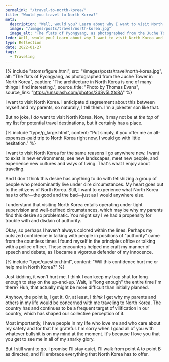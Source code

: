```yaml
---
permalink: "/travel-to-north-korea/"
title: "Would you travel to North Korea?"
meta:
  description: "Well, would you? Learn about why I want to visit North Korea and how much my parents dislike this fact."
  image: "/images/posts/travel/north-korea.jpg"
  image_alt: "The flats of Pyongyang, as photographed from the Juche Tower in North Korea"
lede: Well, would you? Learn about why I want to visit North Korea and how much my parents dislike this fact.
type: Reflection
date: 2022-01-27
tags:
  - Traveling
---
```


{% include "atoms/figure.html", src: "/images/posts/travel/north-korea.jpg", alt: "The flats of Pyongyang, as photographed from the Juche Tower in North Korea", caption: "The architecture in North Korea is one of many things I find interesting.", source_title: "Photo by Thomas Evans", source_link: "https://unsplash.com/photos/3dSv5LXts8A" %}

I want to visit North Korea. I anticipate disagreement about this between myself and my parents, so naturally, I tell them. I'm a jokester son like that.

But no joke, I _do_ want to visit North Korea. Now, it may not be at _the top_ of my list for potential travel destinations, but it certainly has a place.

{% include "type/p_large.html", content: "Put simply, if you offer me an all-expenses-paid trip to North Korea right now, I would go with little hesitation." %}

I want to visit North Korea for the same reasons I go anywhere new. I want to exist in new environments, see new landscapes, meet new people, and experience new cultures and ways of living. That's what I enjoy about traveling.

And I don't think this desire has anything to do with fetishizing a group of people who predominantly live under dire circumstances. My heart goes out to the citizens of North Korea. Still, I want to experience what North Korea has to offer—the good and the bad—just as I would anywhere else.

I understand that visiting North Korea entails operating under tight supervision and well-defined circumstances, which may be why my parents find this desire so problematic. You might say I've had a propensity for trouble with and disdain of authority.

Okay, so perhaps I haven't always colored within the lines. Perhaps my outsized confidence in talking with people in positions of "authority" came from the countless times I found myself in the principles office or talking with a police officer. These encounters helped me craft my manner of speech and debate, as I became a vigorous defender of my innocence.

{% include "type/question.html", content: "Will this confidence hurt me or help me in North Korea?" %}

Just kidding, it won't hurt me. I think I can keep my trap shut for long enough to stay on the up-and-up. Wait, is "long enough" the entire time I'm there? Huh, that actually might be more difficult than initially planned.

Anyhow, the point is, I get it. Or, at least, I _think_ I get why my parents and others in my life would be concerned with me traveling to North Korea. The country has and continues to be a frequent target of vilification in our country, which has shaped our collective perception of it.

Most importantly, I have people in my life who love me and who care about my safety and for that I'm grateful. I'm sorry when I goad all of you with whatever bullshit is on my mind at the moment. It's because I love you that you get to see me in all of my snarky glory.

But I still want to go. I promise I'll stay quiet, I'll walk from point A to point B as directed, and I'll embrace everything that North Korea has to offer.
